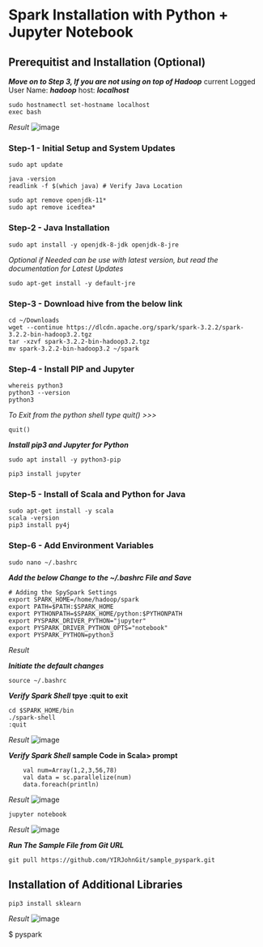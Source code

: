 # Spark Installation with Python + Jupyter Notebook #

## Prerequitist and Installation (Optional) ##
___Move on to Step 3, If you are not using on top of Hadoop___
current Logged User Name: **_hadoop_**
host: **_localhost_**
```
sudo hostnamectl set-hostname localhost
exec bash
```
_Result_
![image](https://user-images.githubusercontent.com/111234771/195283872-ad5b1a98-5f9d-4356-934a-b6ec31935701.png)

### Step-1 - Initial Setup and System Updates ###
```
sudo apt update
```
```
java -version
readlink -f $(which java) # Verify Java Location

sudo apt remove openjdk-11*
sudo apt remove icedtea*
```

### Step-2 - Java Installation ###
```
sudo apt install -y openjdk-8-jdk openjdk-8-jre
```
_Optional if Needed can be use with latest version, but read the documentation for Latest Updates_
```
sudo apt-get install -y default-jre
```

### Step-3 - Download hive from the below link ###
```
cd ~/Downloads
wget --continue https://dlcdn.apache.org/spark/spark-3.2.2/spark-3.2.2-bin-hadoop3.2.tgz
tar -xzvf spark-3.2.2-bin-hadoop3.2.tgz
mv spark-3.2.2-bin-hadoop3.2 ~/spark
```

### Step-4 - Install PIP and Jupyter ###
```
whereis python3
python3 --version
python3
```
_To Exit from the python shell type quit() >>>_
```
quit()
```
**_Install pip3 and Jupyter for Python_**
```
sudo apt install -y python3-pip
```
```
pip3 install jupyter
```

### Step-5 - Install of Scala and Python for Java ###
```
sudo apt-get install -y scala
scala -version
pip3 install py4j
```

### Step-6 - Add Environment Variables ###
```
sudo nano ~/.bashrc
```

**_Add the below Change to the ~/.bashrc File and Save_**
```
# Adding the SpySpark Settings
export SPARK_HOME=/home/hadoop/spark
export PATH=$PATH:$SPARK_HOME
export PYTHONPATH=$SPARK_HOME/python:$PYTHONPATH
export PYSPARK_DRIVER_PYTHON="jupyter"
export PYSPARK_DRIVER_PYTHON_OPTS="notebook"
export PYSPARK_PYTHON=python3
```
_Result_


**_Initiate the default changes_**
```
source ~/.bashrc
```
**_Verify Spark Shell_ tpye :quit to exit**
```
cd $SPARK_HOME/bin
./spark-shell
:quit
```
_Result_
![image](https://user-images.githubusercontent.com/111234771/195506716-24442271-c58f-4de1-a427-61e7b916ca21.png)

**_Verify Spark Shell_ sample Code in Scala> prompt**

```
	val num=Array(1,2,3,56,78)
	val data = sc.parallelize(num)
	data.foreach(println)
```
_Result_
![image](https://user-images.githubusercontent.com/111234771/195506221-5246cfbb-79e3-49f0-b3c6-61beeee51503.png)

```
jupyter notebook
```
_Result_
![image](https://user-images.githubusercontent.com/111234771/195502410-c2a0ca7d-005d-46ab-94a8-1e1fc1a966e7.png) 

___Run The Sample File from Git URL___
```
git pull https://github.com/YIRJohnGit/sample_pyspark.git
```


## Installation of Additional Libraries ##
```
pip3 install sklearn
```
_Result_
![image](https://user-images.githubusercontent.com/111234771/195503927-901eaa70-dd0b-44f5-a224-59e7a4ef3962.png)

$ pyspark
>>>
```
